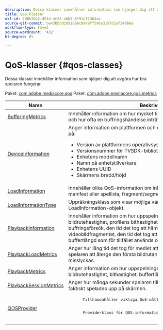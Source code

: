 ```yaml
---
description: Dessa klasser innehåller information som hjälper dig att avgöra hur bra spelaren fungerar.
title: QoS-klasser
exl-id: 7d8b2bb2-491d-4c36-a6b3-8f91cf2304aa
source-git-commit: be43bbbd1051886c8979ff590a3197b2a7249b6a
workflow-type: tm+mt
source-wordcount: '432'
ht-degree: 0%

---
```


# QoS-klasser {#qos-classes}

Dessa klasser innehåller information som hjälper dig att avgöra hur bra spelaren fungerar.

Paket: [com.adobe.mediacore.qos](https://help.adobe.com/en_US/primetime/api/psdk/asdoc-dhls_1.4/com/adobe/mediacore/qos/package-detail.html)  Paket: [com.adobe.mediacore.qos.metrics](https://help.adobe.com/en_US/primetime/api/psdk/asdoc-dhls_1.4/com/adobe/mediacore/qos/metrics/package-detail.html)

<table frame="all" colsep="1" rowsep="1" id="table_2893EFF9755149159A4F94E781C76B6E"> 
 <thead> 
  <tr rowsep="1"> 
   <th colname="1" class="entry"> Namn </th> 
   <th colname="2" class="entry"> Beskrivning </th> 
  </tr> 
 </thead>
 <tbody> 
  <tr rowsep="1"> 
   <td colname="1"><span class="codeph"><a href="https://help.adobe.com/en_US/primetime/api/psdk/asdoc-dhls_1.4/com/adobe/mediacore/qos/metrics/BufferingMetrics.html" format="html" scope="external"> BufferingMetrics</a></span> </td> 
   <td colname="2"> Innehåller information om hur mycket tid spelaren tillbringade med buffring och hur ofta en buffringshändelse inträffade. </td> 
  </tr> 
  <tr rowsep="1"> 
   <td colname="1"><span class="codeph"><a href="https://help.adobe.com/en_US/primetime/api/psdk/asdoc-dhls_1.4/com/adobe/mediacore/qos/DeviceInformation.html" format="html" scope="external"> DeviceInformation</a></span> </td> 
   <td colname="2">Anger information om plattformen och operativsystemet som TVSDK körs på: 
    <ul id="ul_0DE69F3B38E84964AB98DCCD11E5E123"> 
     <li id="li_19B2D1889FCA4B0F8FCB0EE8F87353B2">Version av plattformens operativsystem </li> 
     <li id="li_CA35F4A48FD34555AC7D7832D5997AD4">Versionsnummer för TVSDK-biblioteket </li> 
     <li id="li_30D38320C2A3440E92C0A477FFFBF9A0">Enhetens modellnamn </li> 
     <li id="li_2D15164B987E405685B96A900EBF041D">Namn på enhetstillverkare </li> 
     <li id="li_B78485CB9580444DB9694404706BA191">Enhetens UUID </li> 
     <li id="li_841EA77499B44F0692192F9DE1A798E4">Skärmens bredd/höjd </li> 
    </ul> </td> 
  </tr> 
  <tr rowsep="1"> 
   <td colname="1"><span class="codeph"><a href="https://help.adobe.com/en_US/primetime/api/psdk/asdoc-dhls_1.4/com/adobe/mediacore/qos/LoadInformation.html" format="html" scope="external"> LoadInformation</a></span> </td> 
   <td colname="2"> Innehåller olika QoS-information om inläsning av olika resurser (filer, manifest eller spellista, fragment/segment, spår och så vidare). </td> 
  </tr> 
  <tr rowsep="1"> 
   <td colname="1"><span class="codeph"><a href="https://help.adobe.com/en_US/primetime/api/psdk/asdoc-dhls_1.4/com/adobe/mediacore/qos/LoadInformationType.html" format="html" scope="external"> LoadInformationType</a></span> </td> 
   <td colname="2"> Uppräkningsklass som visar möjliga värden för type-egenskapen i LoadInformation-objekt. </td> 
  </tr> 
  <tr rowsep="1"> 
   <td colname="1"><span class="codeph"><a href="https://help.adobe.com/en_US/primetime/api/psdk/asdoc-dhls_1.4/com/adobe/mediacore/qos/PlaybackInformation.html" format="html" scope="external"> PlaybackInformation</a></span> </td> 
   <td colname="2"> Innehåller information om hur uppspelningen fungerar. Detta inkluderar bildrutehastighet, profilens bithastighet, den totala buffringstiden, antalet buffringsförsök, den tid det tog att hämta den första byten från det första videobildfragmentet, den tid det tog att återge den första bildrutan, den buffertlängd som för tillfället används och bufferttiden. </td> 
  </tr> 
  <tr rowsep="1"> 
   <td colname="1"><span class="codeph"><a href="https://help.adobe.com/en_US/primetime/api/psdk/asdoc-dhls_1.4/com/adobe/mediacore/qos/metrics/PlaybackLoadMetrics.html" format="html" scope="external"> PlaybackLoadMetrics</a></span> </td> 
   <td colname="2"> Anger hur lång tid det tog för mediet att läsas in, hur mycket det tog för spelaren att återge den första bildrutan eller, om ett fel inträffar, att misslyckas. </td> 
  </tr> 
  <tr rowsep="1"> 
   <td colname="1"><span class="codeph"><a href="https://help.adobe.com/en_US/primetime/api/psdk/asdoc-dhls_1.4/com/adobe/mediacore/qos/metrics/PlaybackMetrics.html" format="html" scope="external"> PlaybackMetrics</a></span> </td> 
   <td colname="2"> Anger information om hur uppspelningen fungerar. Detta inkluderar bildrutehastighet, bithastighet, buffertlängd och så vidare. </td> 
  </tr> 
  <tr rowsep="1"> 
   <td colname="1"><span class="codeph"><a href="https://help.adobe.com/en_US/primetime/api/psdk/asdoc-dhls_1.4/com/adobe/mediacore/qos/metrics/PlaybackSessionMetrics.html" format="html" scope="external"> PlaybackSessionMetrics</a></span> </td> 
   <td colname="2"> Anger hur många sekunder spelaren tillbringade och hur mycket tid videon faktiskt spelades upp på skärmen. </td> 
  </tr> 
  <tr rowsep="1"> 
   <td colname="1"><span class="codeph"><a href="https://help.adobe.com/en_US/primetime/api/psdk/asdoc-dhls_1.4/com/adobe/mediacore/qos/QOSProvider.html" format="html" scope="external"> QOSProvider</a></span> </td> 
   <td colname="2">
    <pre>
      Tillhandahåller viktiga QoS-mått för både uppspelning och enheten.
    </pre>
    <pre>
      Providerklass för QOS-information.
    </pre> </td> 
  </tr> 
 </tbody> 
</table>
